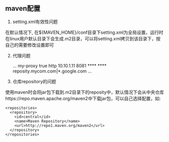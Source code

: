 ## maven配置

1. setting.xml有效性问题    

在默认情况下, 在${MAVEN_HOME}/conf目录下setting.xml为全局设置，运行时在linux用户默认目录下会生成.m2目录，可以将setting.xml拷贝到该目录下，按自己的需要修改设置即可    

2. 代理问题    

    <settings>
      ...
      <proxies>
        <proxy>
          <id>my-proxy</id>
          <active>true</active>
          <protocol>http</protocol>
          <host>10.10.1.11</host>
          <port>8081</port>
          <username>****</username>
          <password>****</password>
          <nonProxyHosts>reposity.mycom.com|*.google.com</nonProxyHosts>
        </proxy>
      </proxies>
      ...
    </settings>

3. 仓库repository的问题

使用maven时会将jar包下载到.m2目录下的reposity中，默认情况下会从中央仓库https://repo.maven.apache.org/maven2中下载jar包，可以自己选择配置，如:    

    <repositories>    
      <repository>    
        <id>central</id>    
        <name>Maven Repository</name>    
        <url>http://repo1.maven.org/maven2</url>    
      </repository>    
    </repositories>    

